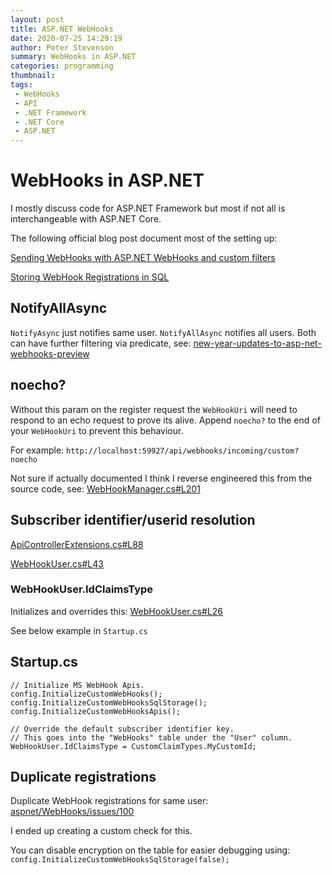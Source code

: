```yaml
---
layout: post
title: ASP.NET WebHooks
date: 2020-07-25 14:29:19
author: Peter Stevenson
summary: WebHooks in ASP.NET
categories: programming
thumbnail:
tags:
 - WebHooks
 - API
 - .NET Framework
 - .NET Core
 - ASP.NET
---
```


# WebHooks in ASP.NET

I mostly discuss code for ASP.NET Framework but most if not all is interchangeable with ASP.NET Core.

The following official blog post document most of the setting up:

[Sending WebHooks with ASP.NET WebHooks and custom filters](https://devblogs.microsoft.com/aspnet/sending-webhooks-with-asp-net-webhooks-preview/)

[Storing WebHook Registrations in SQL](https://devblogs.microsoft.com/aspnet/updates-to-microsoft-asp-net-webhooks-preview/)

## NotifyAllAsync

`NotifyAsync` just notifies same user. `NotifyAllAsync` notifies all users. Both can have further filtering via predicate, see: [new-year-updates-to-asp-net-webhooks-preview](https://devblogs.microsoft.com/aspnet/new-year-updates-to-asp-net-webhooks-preview/)

## noecho?

Without this param on the register request the `WebHookUri` will need to respond to an echo request to prove its alive. Append `noecho?` to the end of your `WebHookUri` to prevent this behaviour.

For example: `http://localhost:59927/api/webhooks/incoming/custom?noecho`

Not sure if actually documented I think I reverse engineered this from the source code, see: [WebHookManager.cs#L201](https://github.com/aspnet/AspNetWebHooks/blob/7a7554b2748cc094ff1fa151de3e1b1b56d32511/src/Microsoft.AspNet.WebHooks.Custom/WebHooks/WebHookManager.cs#L201)

## Subscriber identifier/userid resolution

[ApiControllerExtensions.cs#L88](https://github.com/aspnet/AspNetWebHooks/blob/7a7554b2748cc094ff1fa151de3e1b1b56d32511/src/Microsoft.AspNet.WebHooks.Custom/Extensions/ApiControllerExtensions.cs#L88)

[WebHookUser.cs#L43](https://github.com/aspnet/AspNetWebHooks/blob/7a7554b2748cc094ff1fa151de3e1b1b56d32511/src/Microsoft.AspNet.WebHooks.Custom/WebHooks/WebHookUser.cs#L43)

### WebHookUser.IdClaimsType

Initializes and overrides this: [WebHookUser.cs#L26](https://github.com/aspnet/AspNetWebHooks/blob/7a7554b2748cc094ff1fa151de3e1b1b56d32511/src/Microsoft.AspNet.WebHooks.Custom/WebHooks/WebHookUser.cs#L26)

See below example in `Startup.cs`

## Startup.cs

```
// Initialize MS WebHook Apis.
config.InitializeCustomWebHooks();
config.InitializeCustomWebHooksSqlStorage();
config.InitializeCustomWebHooksApis();

// Override the default subscriber identifier key.
// This goes into the "WebHooks" table under the "User" column.
WebHookUser.IdClaimsType = CustomClaimTypes.MyCustomId;
```

## Duplicate registrations

Duplicate WebHook registrations for same user: [aspnet/WebHooks/issues/100](https://github.com/aspnet/WebHooks/issues/100)

I ended up creating a custom check for this.

You can disable encryption on the table for easier debugging using: `config.InitializeCustomWebHooksSqlStorage(false);`